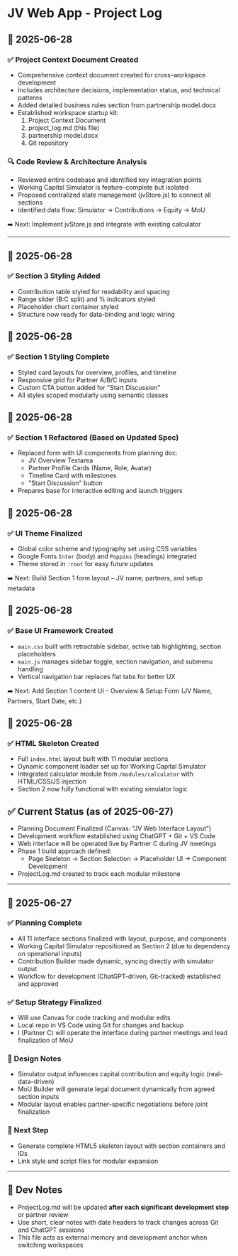 # JV Web App - Project Log

## 📅 2025-06-28

### ✅ Project Context Document Created
- Comprehensive context document created for cross-workspace development
- Includes architecture decisions, implementation status, and technical patterns
- Added detailed business rules section from partnership model.docx
- Established workspace startup kit:
  1. Project Context Document
  2. project_log.md (this file)
  3. partnership model.docx
  4. Git repository

### 🔍 Code Review & Architecture Analysis
- Reviewed entire codebase and identified key integration points
- Working Capital Simulator is feature-complete but isolated
- Proposed centralized state management (jvStore.js) to connect all sections
- Identified data flow: Simulator → Contributions → Equity → MoU

➡️ Next: Implement jvStore.js and integrate with existing calculator

---

## 📅 2025-06-28

### ✅ Section 3 Styling Added
- Contribution table styled for readability and spacing
- Range slider (B:C split) and % indicators styled
- Placeholder chart container styled
- Structure now ready for data-binding and logic wiring

## 📅 2025-06-28

### ✅ Section 1 Styling Complete
- Styled card layouts for overview, profiles, and timeline
- Responsive grid for Partner A/B/C inputs
- Custom CTA button added for "Start Discussion"
- All styles scoped modularly using semantic classes


## 📅 2025-06-28

### ✅ Section 1 Refactored (Based on Updated Spec)
- Replaced form with UI components from planning doc:
  - JV Overview Textarea
  - Partner Profile Cards (Name, Role, Avatar)
  - Timeline Card with milestones
  - "Start Discussion" button
- Prepares base for interactive editing and launch triggers


## 📅 2025-06-28

### ✅ UI Theme Finalized
- Global color scheme and typography set using CSS variables
- Google Fonts `Inter` (body) and `Poppins` (headings) integrated
- Theme stored in `:root` for easy future updates

➡️ Next: Build Section 1 form layout – JV name, partners, and setup metadata


## 📅 2025-06-28

### ✅ Base UI Framework Created
- `main.css` built with retractable sidebar, active tab highlighting, section placeholders
- `main.js` manages sidebar toggle, section navigation, and submenu handling
- Vertical navigation bar replaces flat tabs for better UX

➡️ Next: Add Section 1 content UI – Overview & Setup Form (JV Name, Partners, Start Date, etc.)


## 📅 2025-06-28

### ✅ HTML Skeleton Created
- Full `index.html` layout built with 11 modular sections
- Dynamic component loader set up for Working Capital Simulator
- Integrated calculator module from `/modules/calculator` with HTML/CSS/JS injection
- Section 2 now fully functional with existing simulator logic


## ✅ Current Status (as of 2025-06-27)
- Planning Document Finalized (Canvas: "JV Web Interface Layout")
- Development workflow established using ChatGPT + Git + VS Code
- Web interface will be operated live by Partner C during JV meetings
- Phase 1 build approach defined:
  - Page Skeleton → Section Selection → Placeholder UI → Component Development
- ProjectLog.md created to track each modular milestone

---

## 📅 2025-06-27

### ✅ Planning Complete
- All 11 interface sections finalized with layout, purpose, and components
- Working Capital Simulator repositioned as Section 2 (due to dependency on operational inputs)
- Contribution Builder made dynamic, syncing directly with simulator output
- Workflow for development (ChatGPT-driven, Git-tracked) established and approved

### ✅ Setup Strategy Finalized
- Will use Canvas for code tracking and modular edits
- Local repo in VS Code using Git for changes and backup
- I (Partner C) will operate the interface during partner meetings and lead finalization of MoU

### 🧠 Design Notes
- Simulator output influences capital contribution and equity logic (real-data-driven)
- MoU Builder will generate legal document dynamically from agreed section inputs
- Modular layout enables partner-specific negotiations before joint finalization

### 🔄 Next Step
- Generate complete HTML5 skeleton layout with section containers and IDs
- Link style and script files for modular expansion

---

## 📝 Dev Notes
- ProjectLog.md will be updated **after each significant development step** or partner review
- Use short, clear notes with date headers to track changes across Git and ChatGPT sessions
- This file acts as external memory and development anchor when switching workspaces